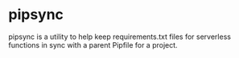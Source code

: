 # pipsync

pipsync is a utility to help keep requirements.txt files for serverless functions in sync with a parent Pipfile for a project.
